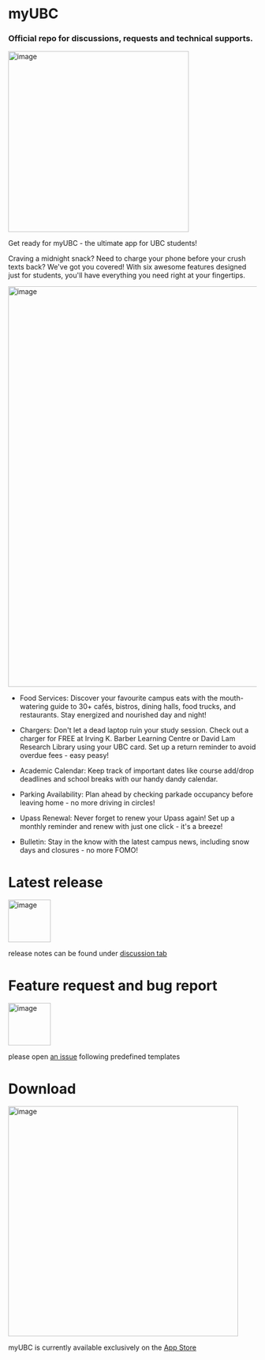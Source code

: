 # myUBC

### Official repo for discussions, requests and technical supports.

<img width="366" alt="image" src="https://user-images.githubusercontent.com/131136576/236601118-89005270-9801-46ed-a0fd-6edba02406d3.png">


Get ready for myUBC - the ultimate app for UBC students! 

Craving a midnight snack? Need to charge your phone before your crush texts back? We've got you covered! With six awesome features designed just for students, you'll have everything you need right at your fingertips.

<img width="811" alt="image" src="https://user-images.githubusercontent.com/131136576/236599978-75603322-92eb-48ae-9553-f23ecdf7a6ee.png">

- Food Services: Discover your favourite campus eats with the mouth-watering guide to 30+ cafés, bistros, dining halls, food trucks, and restaurants. Stay energized and nourished day and night!

- Chargers: Don't let a dead laptop ruin your study session. Check out a charger for FREE at Irving K. Barber Learning Centre or David Lam Research Library using your UBC card. Set up a return reminder to avoid overdue fees - easy peasy!

- Academic Calendar: Keep track of important dates like course add/drop deadlines and school breaks with our handy dandy calendar.

- Parking Availability: Plan ahead by checking parkade occupancy before leaving home - no more driving in circles!

- Upass Renewal: Never forget to renew your Upass again! Set up a monthly reminder and renew with just one click - it's a breeze!

- Bulletin: Stay in the know with the latest campus news, including snow days and closures - no more FOMO!

# Latest release

<img width="86" alt="image" src="https://user-images.githubusercontent.com/131136576/236601096-8869ce5d-6dfa-44ae-bb47-f6482289d8ca.png">


release notes can be found under [discussion tab](https://github.com/myubc/myUBC/discussions/categories/announcements)

# Feature request and bug report

<img width="86" alt="image" src="https://user-images.githubusercontent.com/131136576/236601643-b9c1f5a5-ee4d-453d-90e7-89d69cfb3a1d.png">


please open [an issue](https://github.com/myubc/myUBC/issues/new/choose) following predefined templates

# Download

<img width="466" alt="image" src="https://user-images.githubusercontent.com/131136576/236600983-ae7f9cda-9dc5-4183-bd62-a3f9894d5f67.png">

myUBC is currently available exclusively on the [App Store](https://apps.apple.com/ca/app/myubc-made-for-ubc-students/id1498544052)

